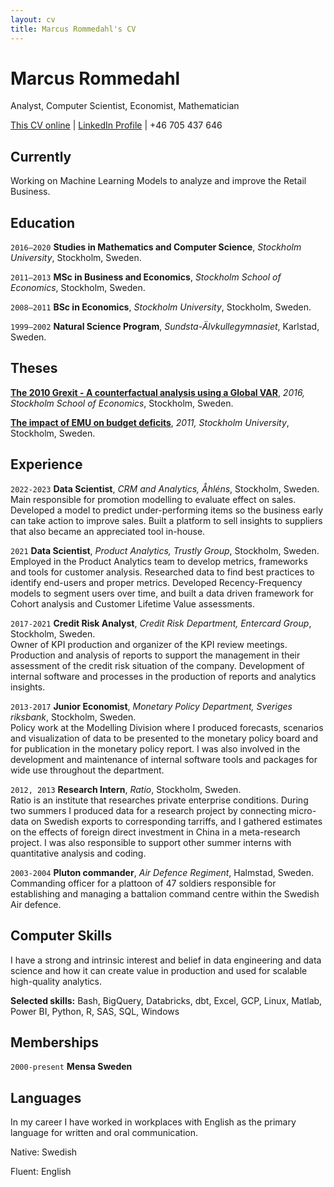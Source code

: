 ```yaml
---
layout: cv
title: Marcus Rommedahl's CV
---
```

# Marcus Rommedahl
Analyst, Computer Scientist, Economist, Mathematician

<div id="webaddress">
<a href="https://rommedahl.github.io/markdown-cv/">This CV online</a>
| <a href="https://www.linkedin.com/in/rommedahl/">LinkedIn Profile</a>
| +46 705 437 646
</div>

## Currently

Working on Machine Learning Models to analyze and improve the Retail Business.

## Education

`2016–2020`
**Studies in Mathematics and Computer Science**, *Stockholm University*, Stockholm, Sweden.

`2011–2013`
**MSc in Business and Economics**, *Stockholm School of Economics*, Stockholm, Sweden.

`2008–2011`
**BSc in Economics**, *Stockholm University*, Stockholm, Sweden.

`1999–2002`
**Natural Science Program**, *Sundsta-Älvkullegymnasiet*, Karlstad, Sweden.

## Theses

[**The 2010 Grexit - A counterfactual analysis using a Global VAR**](http://arc.hhs.se/download.aspx?MediumId=2831), *2016, Stockholm School of Economics*, Stockholm, Sweden.

[**The impact of EMU on budget deficits**](https://sourceforge.net/p/emumoralhazard/code/ci/master/tree/paper.pdf?format=raw), *2011, Stockholm University*, Stockholm, Sweden.

## Experience

`2022-2023`
**Data Scientist**, *CRM and Analytics, Åhléns*, Stockholm, Sweden.  
Main responsible for promotion modelling to evaluate effect on sales.
Developed a model to predict under-performing items so the business early can take action to improve sales.
Built a platform to sell insights to suppliers that also became an appreciated tool in-house.

`2021`
**Data Scientist**, *Product Analytics, Trustly Group*, Stockholm, Sweden.  
Employed in the Product Analytics team to develop metrics, frameworks and tools for customer analysis.
Researched data to find best practices to identify end-users and proper metrics.
Developed Recency-Frequency models to segment users over time, and built a data driven framework for Cohort analysis and Customer Lifetime Value assessments.

`2017-2021`
**Credit Risk Analyst**, *Credit Risk Department, Entercard Group*, Stockholm, Sweden.  
Owner of KPI production and organizer of the KPI review meetings. 
Production and analysis of reports to support the management in their assessment of the credit risk situation of the company.
Development of internal software and processes in the production of reports and analytics insights.

`2013-2017`
**Junior Economist**, *Monetary Policy Department, Sveriges riksbank*, Stockholm, Sweden.  
Policy work at the Modelling Division where I produced forecasts, scenarios and visualization of data to be presented to the monetary policy board and for publication in the monetary policy report.
I was also involved in the development and maintenance of internal software tools and packages for wide use throughout the department.

`2012, 2013`
**Research Intern**, *Ratio*, Stockholm, Sweden.  
Ratio is an institute that researches private enterprise conditions.
During two summers I produced data for a research project by connecting micro-data on Swedish exports to corresponding tarriffs, and I gathered estimates on the effects of foreign direct investment in China in a meta-research project.
I was also responsible to support other summer interns with quantitative analysis and coding.

`2003-2004`
**Pluton commander**, *Air Defence Regiment*, Halmstad, Sweden.  
Commanding officer for a plattoon of 47 soldiers responsible for establishing and managing a battalion command centre within the Swedish Air defence.

## Computer Skills
I have a strong and intrinsic interest and belief in data engineering and data science and how it can create value in production and used for scalable high-quality analytics.

**Selected skills:** Bash, BigQuery, Databricks, dbt, Excel, GCP, Linux, Matlab, Power BI, Python, R, SAS, SQL, Windows

## Memberships

`2000-present`
**Mensa Sweden**

## Languages

In my career I have worked in workplaces with English as the primary language for written and oral communication.

Native: Swedish

Fluent: English

<!-- ### Footer

Last updated: December 2021 -->
